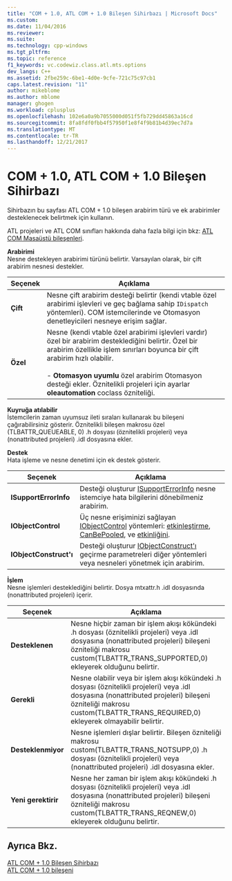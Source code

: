 ```yaml
---
title: "COM + 1.0, ATL COM + 1.0 Bileşen Sihirbazı | Microsoft Docs"
ms.custom: 
ms.date: 11/04/2016
ms.reviewer: 
ms.suite: 
ms.technology: cpp-windows
ms.tgt_pltfrm: 
ms.topic: reference
f1_keywords: vc.codewiz.class.atl.mts.options
dev_langs: C++
ms.assetid: 2fbe259c-6be1-4d0e-9cfe-721c75c97cb1
caps.latest.revision: "11"
author: mikeblome
ms.author: mblome
manager: ghogen
ms.workload: cplusplus
ms.openlocfilehash: 102e6a0a9b7055000d051f5fb729dd45863a16cd
ms.sourcegitcommit: 8fa8fdf0fbb4f57950f1e8f4f9b81b4d39ec7d7a
ms.translationtype: MT
ms.contentlocale: tr-TR
ms.lasthandoff: 12/21/2017
---
```

# <a name="com-10-atl-com-10-component-wizard"></a>COM + 1.0, ATL COM + 1.0 Bileşen Sihirbazı
Sihirbazın bu sayfası ATL COM + 1.0 bileşen arabirim türü ve ek arabirimler desteklenecek belirtmek için kullanın.  
  
 ATL projeleri ve ATL COM sınıfları hakkında daha fazla bilgi için bkz: [ATL COM Masaüstü bileşenleri](../../atl/atl-com-desktop-components.md).  
  
 **Arabirimi**  
 Nesne destekleyen arabirimi türünü belirtir. Varsayılan olarak, bir çift arabirim nesnesi destekler.  
  
|Seçenek|Açıklama|  
|------------|-----------------|  
|**Çift**|Nesne çift arabirim desteği belirtir (kendi vtable özel arabirimi işlevleri ve geç bağlama sahip `IDispatch` yöntemleri). COM istemcilerinde ve Otomasyon denetleyicileri nesneye erişim sağlar.|  
|**Özel**|Nesne (kendi vtable özel arabirimi işlevleri vardır) özel bir arabirim desteklediğini belirtir. Özel bir arabirim özellikle işlem sınırları boyunca bir çift arabirim hızlı olabilir.<br /><br /> -   **Otomasyon uyumlu** özel arabirim Otomasyon desteği ekler. Öznitelikli projeleri için ayarlar **oleautomation** coclass özniteliği.|  
  
 **Kuyruğa atılabilir**  
 İstemcilerin zaman uyumsuz ileti sıraları kullanarak bu bileşeni çağırabilirsiniz gösterir. Öznitelikli bileşen makrosu özel (TLBATTR_QUEUEABLE, 0) .h dosyası (öznitelikli projeleri) veya (nonattributed projeleri) .idl dosyasına ekler.  
  
 **Destek**  
 Hata işleme ve nesne denetimi için ek destek gösterir.  
  
|Seçenek|Açıklama|  
|------------|-----------------|  
|**ISupportErrorInfo**|Desteği oluşturur [ISupportErrorInfo](../../atl/reference/isupporterrorinfoimpl-class.md) nesne istemciye hata bilgilerini dönebilmeniz arabirim.|  
|**IObjectControl**|Üç nesne erişiminizi sağlayan [IObjectControl](http://msdn.microsoft.com/library/windows/desktop/ms686474) yöntemleri: [etkinleştirme](http://msdn.microsoft.com/library/windows/desktop/ms681303), [CanBePooled](http://msdn.microsoft.com/library/windows/desktop/ms684322), ve [etkinliğini](http://msdn.microsoft.com/library/windows/desktop/ms687094).|  
|**IObjectConstruct'ı**|Desteği oluşturur [IObjectConstruct'ı](http://msdn.microsoft.com/library/windows/desktop/ms680583) geçirme parametreleri diğer yöntemleri veya nesneleri yönetmek için arabirim.|  
  
 **İşlem**  
 Nesne işlemleri desteklediğini belirtir. Dosya mtxattr.h .idl dosyasında (nonattributed projeleri) içerir.  
  
|Seçenek|Açıklama|  
|------------|-----------------|  
|**Desteklenen**|Nesne hiçbir zaman bir işlem akışı kökündeki .h dosyası (öznitelikli projeleri) veya .idl dosyasına (nonattributed projeleri) bileşeni özniteliği makrosu custom(TLBATTR_TRANS_SUPPORTED,0) ekleyerek olduğunu belirtir.|  
|**Gerekli**|Nesne olabilir veya bir işlem akışı kökündeki .h dosyası (öznitelikli projeleri) veya .idl dosyasına (nonattributed projeleri) bileşeni özniteliği makrosu custom(TLBATTR_TRANS_REQUIRED,0) ekleyerek olmayabilir belirtir.|  
|**Desteklenmiyor**|Nesne işlemleri dışlar belirtir. Bileşen özniteliği makrosu custom(TLBATTR_TRANS_NOTSUPP,0) .h dosyası (öznitelikli projeleri) veya (nonattributed projeleri) .idl dosyasına ekler.|  
|**Yeni gerektirir**|Nesne her zaman bir işlem akışı kökündeki .h dosyası (öznitelikli projeleri) veya .idl dosyasına (nonattributed projeleri) bileşeni özniteliği makrosu custom(TLBATTR_TRANS_REQNEW,0) ekleyerek olduğunu belirtir.|  
  
## <a name="see-also"></a>Ayrıca Bkz.  
 [ATL COM + 1.0 Bileşen Sihirbazı](../../atl/reference/atl-com-plus-1-0-component-wizard.md)   
 [ATL COM + 1.0 bileşeni](../../atl/reference/adding-an-atl-com-plus-1-0-component.md)

